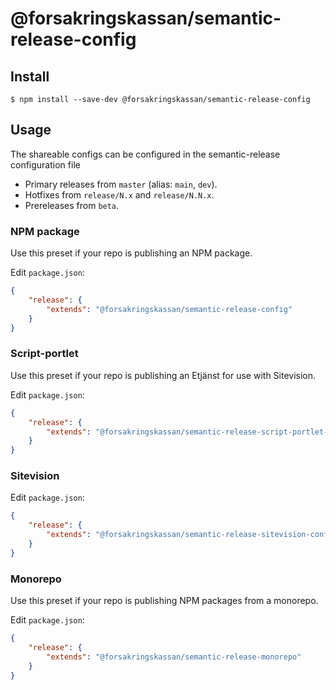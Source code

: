 # @forsakringskassan/semantic-release-config

## Install

`$ npm install --save-dev @forsakringskassan/semantic-release-config`

## Usage

The shareable configs can be configured in the semantic-release configuration file

-   Primary releases from `master` (alias: `main`, `dev`).
-   Hotfixes from `release/N.x` and `release/N.N.x`.
-   Prereleases from `beta`.

### NPM package

Use this preset if your repo is publishing an NPM package.

Edit `package.json`:

```json
{
    "release": {
        "extends": "@forsakringskassan/semantic-release-config"
    }
}
```

### Script-portlet

Use this preset if your repo is publishing an Etjänst for use with Sitevision.

Edit `package.json`:

```json
{
    "release": {
        "extends": "@forsakringskassan/semantic-release-script-portlet-config"
    }
}
```

### Sitevision

Edit `package.json`:

```json
{
    "release": {
        "extends": "@forsakringskassan/semantic-release-sitevision-config"
    }
}
```

### Monorepo

Use this preset if your repo is publishing NPM packages from a monorepo.

Edit `package.json`:

```json
{
    "release": {
        "extends": "@forsakringskassan/semantic-release-monorepo"
    }
}
```

